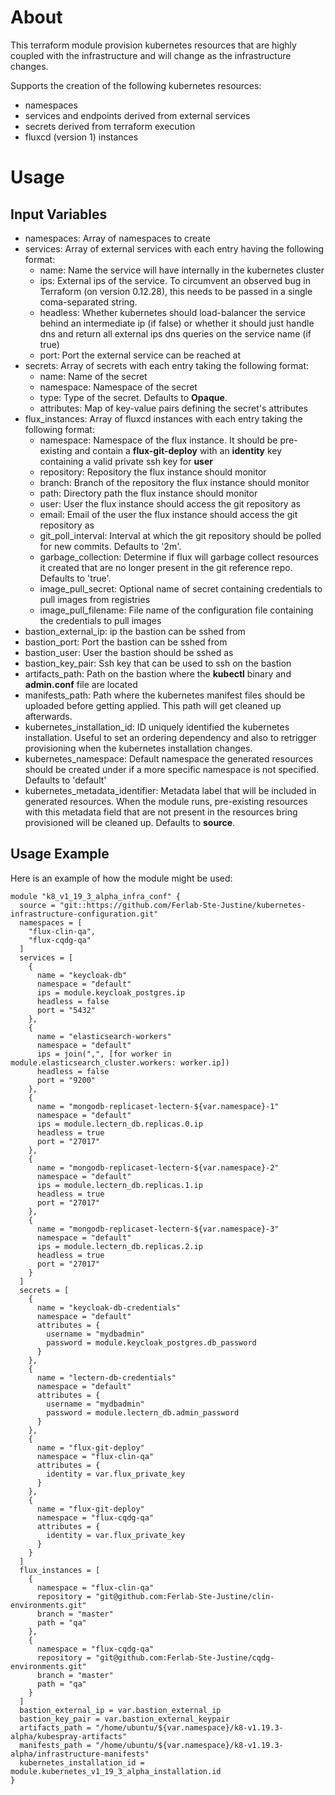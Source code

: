 # About

This terraform module provision kubernetes resources that are highly coupled with the infrastructure and will change as the infrastructure changes.

Supports the creation of the following kubernetes resources:
- namespaces
- services and endpoints derived from external services
- secrets derived from terraform execution
- fluxcd (version 1) instances

# Usage

## Input Variables
- namespaces: Array of namespaces to create
- services: Array of external services with each entry having the following format:
  - name: Name the service will have internally in the kubernetes cluster
  - ips: External ips of the service. To circumvent an observed bug in Terraform (on version 0.12.28), this needs to be passed in a single coma-separated string.
  - headless: Whether kubernetes should load-balancer the service behind an intermediate ip (if false) or whether it should just handle dns and return all external ips dns queries on the service name (if true)
  - port: Port the external service can be reached at
- secrets: Array of secrets with each entry taking the following format:
  - name: Name of the secret
  - namespace: Namespace of the secret
  - type: Type of the secret. Defaults to **Opaque**.
  - attributes: Map of key-value pairs defining the secret's attributes
- flux_instances: Array of fluxcd instances with each entry taking the following format:
  - namespace: Namespace of the flux instance. It should be pre-existing and contain a **flux-git-deploy** with an **identity** key containing a valid private ssh key for **user**
  - repository: Repository the flux instance should monitor
  - branch: Branch of the repository the flux instance should monitor
  - path: Directory path the flux instance should monitor
  - user: User the flux instance should access the git repository as
  - email: Email of the user the flux instance should access the git repository as
  - git_poll_interval: Interval at which the git repository should be polled for new commits. Defaults to '2m'.
  - garbage_collection: Determine if flux will garbage collect resources it created that are no longer present in the git reference repo. Defaults to 'true'.
  - image_pull_secret: Optional name of secret containing credentials to pull images from registries
  - image_pull_filename: File name of the configuration file containing the credentials to pull images
- bastion_external_ip: ip the bastion can be sshed from
- bastion_port: Port the bastion can be sshed from
- bastion_user: User the bastion should be sshed as
- bastion_key_pair: Ssh key that can be used to ssh on the bastion
- artifacts_path: Path on the bastion where the **kubectl** binary and **admin.conf** file are located
- manifests_path: Path where the kubernetes manifest files should be uploaded before getting applied. This path will get cleaned up afterwards.
- kubernetes_installation_id: ID uniquely identified the kubernetes installation. Useful to set an ordering dependency and also to retrigger provisioning when the kubernetes installation changes.
- kubernetes_namespace: Default namespace the generated resources should be created under if a more specific namespace is not specified. Defaults to 'default'
- kubernetes_metadata_identifier: Metadata label that will be included in generated resources. When the module runs, pre-existing resources with this metadata field that are not present in the resources bring provisioned will be cleaned up. Defaults to **source**.

## Usage Example

Here is an example of how the module might be used:

```
module "k8_v1_19_3_alpha_infra_conf" {
  source = "git::https://github.com/Ferlab-Ste-Justine/kubernetes-infrastructure-configuration.git"
  namespaces = [
    "flux-clin-qa",
    "flux-cqdg-qa"
  ]
  services = [
    {
      name = "keycloak-db"
      namespace = "default"
      ips = module.keycloak_postgres.ip
      headless = false
      port = "5432"
    },
    {
      name = "elasticsearch-workers"
      namespace = "default"
      ips = join(",", [for worker in module.elasticsearch_cluster.workers: worker.ip])
      headless = false
      port = "9200"
    },
    {
      name = "mongodb-replicaset-lectern-${var.namespace}-1"
      namespace = "default"
      ips = module.lectern_db.replicas.0.ip
      headless = true
      port = "27017"
    },
    {
      name = "mongodb-replicaset-lectern-${var.namespace}-2"
      namespace = "default"
      ips = module.lectern_db.replicas.1.ip
      headless = true
      port = "27017"
    },
    {
      name = "mongodb-replicaset-lectern-${var.namespace}-3"
      namespace = "default"
      ips = module.lectern_db.replicas.2.ip
      headless = true
      port = "27017"
    }
  ]
  secrets = [
    {
      name = "keycloak-db-credentials"
      namespace = "default"
      attributes = {
        username = "mydbadmin"
        password = module.keycloak_postgres.db_password
      }
    },
    {
      name = "lectern-db-credentials"
      namespace = "default"
      attributes = {
        username = "mydbadmin"
        password = module.lectern_db.admin_password
      }
    },
    {
      name = "flux-git-deploy"
      namespace = "flux-clin-qa"
      attributes = {
        identity = var.flux_private_key
      }
    },
    {
      name = "flux-git-deploy"
      namespace = "flux-cqdg-qa"
      attributes = {
        identity = var.flux_private_key
      }
    }
  ]
  flux_instances = [
    {
      namespace = "flux-clin-qa"
      repository = "git@github.com:Ferlab-Ste-Justine/clin-environments.git"
      branch = "master"
      path = "qa"
    },
    {
      namespace = "flux-cqdg-qa"
      repository = "git@github.com:Ferlab-Ste-Justine/cqdg-environments.git"
      branch = "master"
      path = "qa"
    }
  ]
  bastion_external_ip = var.bastion_external_ip
  bastion_key_pair = var.bastion_external_keypair
  artifacts_path = "/home/ubuntu/${var.namespace}/k8-v1.19.3-alpha/kubespray-artifacts"
  manifests_path = "/home/ubuntu/${var.namespace}/k8-v1.19.3-alpha/infrastructure-manifests"
  kubernetes_installation_id = module.kubernetes_v1_19_3_alpha_installation.id
}
```